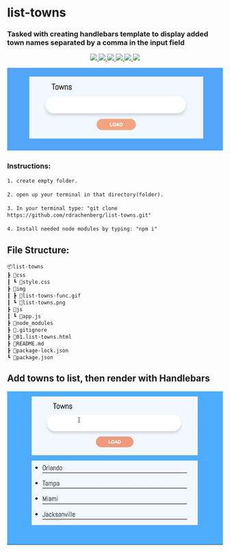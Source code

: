 # list-towns
### Tasked with creating handlebars template to display added town names separated by a comma in the input field

<p align='center'>
    <a href='https://github.com/rdrachenberg/students/blob/master/app.js'>
        <img src='https://img.shields.io/badge/JavaScript-22%25-brightgreen?style=plastic&logo=javascript'>
    </a>
    <a href='https://github.com/rdrachenberg/students/blob/master/index.html'> 
        <img src='https://img.shields.io/badge/HTML-25.7%25-orange?style=plastic&logo=HTML5'>
    </a> 
    <a href='https://github.com/rdrachenberg/students/blob/master/styles.css'>
        <img src='https://img.shields.io/badge/CSS-53.325-purple?style=plascit&logo=CSS3&logoColor=blue'>
    </a>
    <a href='https://baas.kinvey.com/appdata/kid_SyIdiNmWP/students'>
        <img src='https://img.shields.io/badge/Database-Kinvey-red?style=plastic&logo=Firebase'>
    </a>
    <a href='https://github.com/rdrachenberg'>
        <img src='https://img.shields.io/badge/Made%20by-rDrachenberg-success?style=plastic&logo=visual-studio-code&logoColor=blue'>
    </a>
    <a href='mailto:RyanDrachenberg@gmail.com'>
        <img src='https://img.shields.io/badge/Ask%20me-anything-1abc9c.svg'>
    </a>
</p>
<p align="center">
    <img src="./img/list-towns.png">
</p>

### Instructions:
    1. create empty folder.

    2. open up your terminal in that directory(folder).

    3. In your terminal type: "git clone https://github.com/rdrachenberg/list-towns.git"

    4. Install needed node modules by typing: "npm i"

## File Structure:
    📦list-towns
    ┣ 📂css
    ┃ ┗ 📜style.css
    ┣ 📂img
    ┃ ┣ 📜list-towns-func.gif
    ┃ ┗ 📜list-towns.png
    ┣ 📂js
    ┃ ┗ 📜app.js
    ┣ 📂node_modules
    ┣ 📜.gitignore
    ┣ 📜01.list-towns.html
    ┣ 📜README.md
    ┣ 📜package-lock.json
    ┗ 📜package.json

## Add towns to list, then render with Handlebars
 <p align="center">
    <a href="https://github.com/rdrachenberg/list-towns/blob/master/js/app.js">
        <img src="./img/list-towns-func.gif">
    </a>
</>